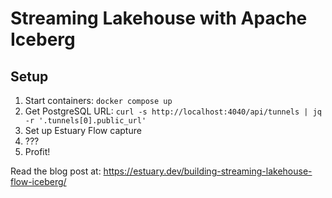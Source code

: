 # Streaming Lakehouse with Apache Iceberg

## Setup

1. Start containers: `docker compose up`
2. Get PostgreSQL URL: `curl -s http://localhost:4040/api/tunnels | jq -r '.tunnels[0].public_url'`
3. Set up Estuary Flow capture
4. ???
5. Profit!

Read the blog post at: https://estuary.dev/building-streaming-lakehouse-flow-iceberg/
